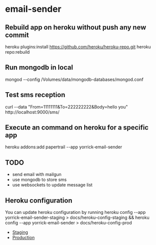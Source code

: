 email-sender
============

Rebuild app on heroku without push any new commit
-------------------------------------------------
heroku plugins:install https://github.com/heroku/heroku-repo.git
heroku repo:rebuild

Run mongodb in local
--------------------
mongod --config /Volumes/data/mongodb-databases/mongod.conf

Test sms reception
------------------
curl --data "From=11111111&To=222222222&Body=hello you" http://localhost:9000/sms/

Execute an command on heroku for a specific app
-----------------------------------------------
heroku addons:add papertrail --app yorrick-email-sender

TODO
----
 - send email with mailgun
 - use mongodb to store sms
 - use websockets to update message list

Heroku configuration
--------------------
You can update heroku configuration by running 
heroku config --app yorrick-email-sender-staging > docs/heroku-config-staging && heroku config --app yorrick-email-sender > docs/heroku-config-prod

 - [Staging](https://github.com/yorrick/email-sender/tree/master/docs/heroku-config-staging)
 - [Production](https://github.com/yorrick/email-sender/tree/master/docs/heroku-config)